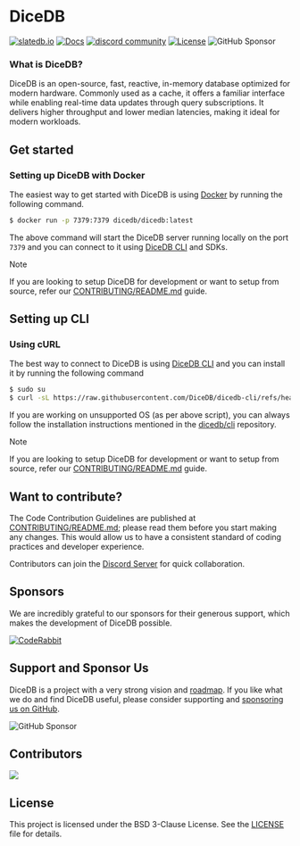 DiceDB
===

<a href="https://dicedb.io">![slatedb.io](https://img.shields.io/badge/site-dicedb.io-00A1FF?style=flat-square)</a>
<a href="https://dicedb.io/get-started/installation/">![Docs](https://img.shields.io/badge/docs-00A1FF?style=flat-square)</a>
<a target="_blank" href="https://discord.gg/6r8uXWtXh7"><img src="https://dcbadge.limes.pink/api/server/6r8uXWtXh7?style=flat" alt="discord community" /></a>
[![License](https://img.shields.io/badge/license-BSD--3--Clause-blue.svg)](LICENSE)
![GitHub Sponsor](https://img.shields.io/github/sponsors/arpitbbhayani?label=Sponsor&logo=GitHub)

### What is DiceDB?

DiceDB is an open-source, fast, reactive, in-memory database optimized for modern hardware. Commonly used as a cache, it offers a familiar interface while enabling real-time data updates through query subscriptions. It delivers higher throughput and lower median latencies, making it ideal for modern workloads.

## Get started

### Setting up DiceDB with Docker

The easiest way to get started with DiceDB is using [Docker](https://www.docker.com/) by running the following command.

```bash
$ docker run -p 7379:7379 dicedb/dicedb:latest
```

The above command will start the DiceDB server running locally on the port `7379` and you can connect
to it using [DiceDB CLI](https://github.com/DiceDB/dicedb-cli) and SDKs.

> [!NOTE]
> If you are looking to setup DiceDB for development or want to setup from source, refer
> our [CONTRIBUTING/README.md](https://github.com/DiceDB/dice/blob/master/CONTRIBUTING/README.md) guide.

## Setting up CLI

### Using cURL

The best way to connect to DiceDB is using [DiceDB CLI](https://github.com/DiceDB/dicedb-cli) and you can install it by running the following command

```bash
$ sudo su
$ curl -sL https://raw.githubusercontent.com/DiceDB/dicedb-cli/refs/heads/master/install.sh | sh
```

If you are working on unsupported OS (as per above script), you can always follow the installation instructions mentioned in the [dicedb/cli](https://github.com/DiceDB/dicedb-cli) repository.

> [!NOTE]
> If you are looking to setup DiceDB for development or want to setup from source, refer
> our [CONTRIBUTING/README.md](https://github.com/DiceDB/dice/blob/master/CONTRIBUTING/README.md) guide.

## Want to contribute?

The Code Contribution Guidelines are published at [CONTRIBUTING/README.md](CONTRIBUTING/README.md); please read them before you start making any changes. This would allow us to have a consistent standard of coding practices and developer experience.

Contributors can join the [Discord Server](https://discord.gg/6r8uXWtXh7) for quick collaboration.

## Sponsors

We are incredibly grateful to our sponsors for their generous support, which makes the development of DiceDB possible.

<a href="https://www.coderabbit.ai/?utm_source=github&utm_medium=social&utm_campaign=sponsor&utm_term=dicedb">
  <picture>
    <source media="(prefers-color-scheme: dark)" srcset="https://www.coderabbit.ai/images/logo-white.svg">
    <source media="(prefers-color-scheme: light)" srcset="https://www.coderabbit.ai/images/logo-orange.svg">
    <img alt="CodeRabbit" src="https://www.coderabbit.ai/images/logo-orange.svg">
  </picture>
</a>

## Support and Sponsor Us

DiceDB is a project with a very strong vision and [roadmap](https://dicedb.io/roadmap/). If you like what
we do and find DiceDB useful, please consider supporting and [sponsoring us on GitHub](https://github.com/sponsors/arpitbbhayani).

![GitHub Sponsor](https://img.shields.io/github/sponsors/arpitbbhayani?label=Sponsors&logo=GitHub)

## Contributors

<a href = "https://github.com/dicedb/dice/graphs/contributors">
  <img src = "https://contrib.rocks/image?repo=dicedb/dice"/>
</a>

## License

This project is licensed under the BSD 3-Clause License. See the [LICENSE](LICENSE) file for details.
